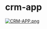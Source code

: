 # crm-app

[![CRM-APP.png](https://i.postimg.cc/3R6wzvdf/CRM-APP.png)](https://postimg.cc/DJrFXmQ1)
